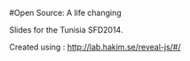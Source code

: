 #Open Source: A life changing

Slides for the Tunisia SFD2014.

Created using : http://lab.hakim.se/reveal-js/#/